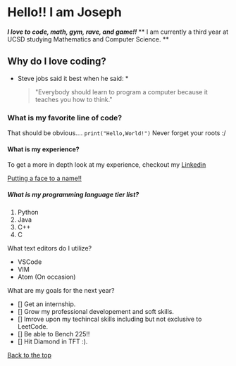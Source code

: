 # Hello!! I am Joseph
***I love to code, math, gym, rave, and game!!***
** I am currently a third year at UCSD studying Mathematics and Computer Science. **
## Why do I love coding?
* Steve jobs said it best when he said: *
  > "Everybody should learn to program a computer because it teaches you how to think."

### What is my favorite line of code?
That should be obvious....
`print("Hello,World!")`
Never forget your roots :/

#### What is my experience?
To get a more in depth look at my experience, checkout my [Linkedin](https://www.linkedin.com/in/joseph-burgos-224222167/)

[Putting a face to a name!!](/IMG_2872.jpg)

##### What is my programming language tier list?
1. Python
2. Java
3. C++
4. C

What text editors do I utilize?
- VSCode
- VIM
- Atom (On occasion)

What are my goals for the next year?
- [] Get an internship.
- [] Grow my professional developement and soft skills.
- [] Imrove upon my techincal skills including but not exclusive to LeetCode.
- [] Be able to Bench 225!!
- [] Hit Diamond in TFT :).

[Back to the top](https://github.com/JosephBurger/GitHubPages/blob/39e3304b788b597342fbc9563025734b523a0425/index.md#hello-i-am-joseph)